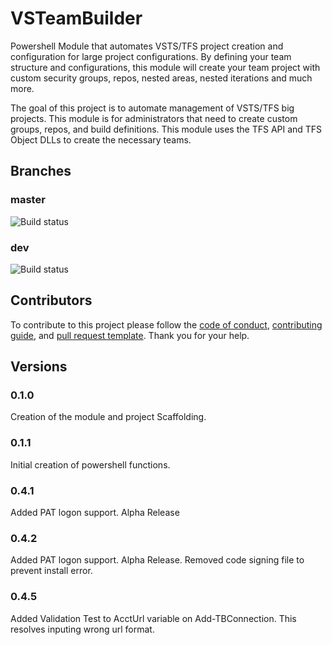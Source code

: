 # VSTeamBuilder
Powershell Module that automates VSTS/TFS project creation and configuration for large project configurations. By defining your team structure and configurations, this module will create your team project with custom security groups, repos, nested areas, nested iterations and much more.

The goal of this project is to automate management of VSTS/TFS big projects.  This module is for administrators that need to create custom groups, repos, and build definitions.  This module uses the TFS API and TFS Object DLLs to create the necessary teams.

## Branches

### master

![Build status](https://masterkey53.visualstudio.com/_apis/public/build/definitions/1faeb996-a9d4-4d7a-81f8-467fb14c974c/4/badge)

### dev

![Build status](https://masterkey53.visualstudio.com/_apis/public/build/definitions/1faeb996-a9d4-4d7a-81f8-467fb14c974c/4/badge)
[](https://masterkey53.visualstudio.com/VSTeamBuilder/_apis/build/repos/git/badge?branchName=dev&api-version=4.1-preview.1)

## Contributors

To contribute to this project please follow the [code of conduct](https://github.com/jsclifford/VSTeamBuilder/blob/master/CODE_OF_CONDUCT.md), [contributing guide](https://github.com/jsclifford/VSTeamBuilder/blob/master/.github/CONTRIBUTING.md), and [pull request template](https://github.com/jsclifford/VSTeamBuilder/blob/master/.github/PULL_REQUEST_TEMPLATE.md).  Thank you for your help.

## Versions

### 0.1.0

Creation of the module and project Scaffolding.

### 0.1.1

Initial creation of powershell functions.

### 0.4.1

Added PAT logon support. Alpha Release

### 0.4.2

Added PAT logon support. Alpha Release.
Removed code signing file to prevent install
error.

### 0.4.5

Added Validation Test to AcctUrl variable on Add-TBConnection.
This resolves inputing wrong url format.

